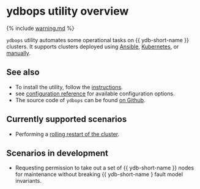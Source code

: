 # ydbops utility overview

{% include [warning.md](_includes/warning.md) %}

`ydbops` utility automates some operational tasks on {{ ydb-short-name }} clusters. It supports clusters deployed using [Ansible](../../devops/ansible/index.md), [Kubernetes](../../devops/kubernetes/index.md), or [manually](../../devops/manual/index.md).

## See also

* To install the utility, follow the [instructions](install.md).
* see [configuration reference](configuration.md) for available configuration options.
* The source code of `ydbops` can be found [on Github](https://github.com/ydb-platform/ydbops).

## Currently supported scenarios

- Performing a [rolling restart of the cluster](rolling-restart-scenario.md).

## Scenarios in development

- Requesting permission to take out a set of {{ ydb-short-name }} nodes for maintenance without breaking {{ ydb-short-name } fault model invariants.
